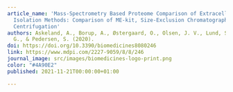 ```yaml
---
article_name: 'Mass-Spectrometry Based Proteome Comparison of Extracellular Vesicle
  Isolation Methods: Comparison of ME-kit, Size-Exclusion Chromatography, and High-Speed
  Centrifugation'
authors: Askeland, A., Borup, A., Østergaard, O., Olsen, J. V., Lund, S. M., Christiansen,
  G., & Pedersen, S. (2020).
doi: https://doi.org/10.3390/biomedicines8080246
link: https://www.mdpi.com/2227-9059/8/8/246
journal_image: src/images/biomedicines-logo-print.png
color: "#4A90E2"
published: 2021-11-21T00:00:00+01:00

---
```

